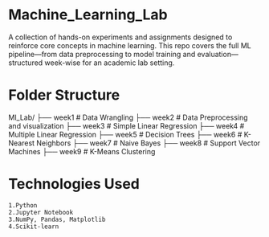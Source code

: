 # Machine_Learning_Lab
 A collection of hands-on experiments and assignments designed to reinforce core concepts in machine learning. This repo covers the full ML pipeline—from data preprocessing to model training and evaluation—structured week-wise for an academic lab setting.
# Folder Structure
Ml_Lab/
├── week1        # Data Wrangling
├── week2        # Data Preprocessing and visualization
├── week3        # Simple Linear Regression
├── week4        # Multiple Linear Regression
├── week5        # Decision Trees
├── week6        # K-Nearest Neighbors
├── week7        # Naive Bayes
├── week8        # Support Vector Machines
├── week9        # K-Means Clustering
# Technologies Used

    1.Python
    2.Jupyter Notebook
    3.NumPy, Pandas, Matplotlib
    4.Scikit-learn


